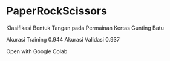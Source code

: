 # PaperRockScissors
Klasifikasi Bentuk Tangan pada Permainan Kertas Gunting Batu

Akurasi Training 0.944
Akurasi Validasi 0.937

Open with Google Colab
